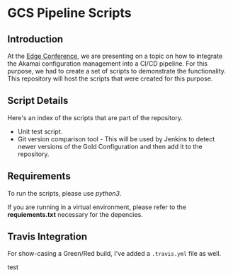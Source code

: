 # GCS Pipeline Scripts

## Introduction
At the [Edge Conference](https://edge.akamai.com/ec/us/), we are presenting on a topic on how to integrate the Akamai configuration management into a CI/CD pipeline. For this purpose, we had to create a set of scripts to demonstrate the functionality. This repository will host the scripts that were created for this purpose.

## Script Details
Here's an index of the scripts that are part of the repository.

- Unit test script.
- Git version comparison tool - This will be used by Jenkins to detect newer versions of the Gold Configuration and then add it to the repository.

## Requirements
To run the scripts, please use _python3_.

If you are running in a virtual environment, please refer to the __requiements.txt__ necessary for the depencies.

## Travis Integration
For show-casing a Green/Red build, I've added a ```.travis.yml``` file as well.


test
